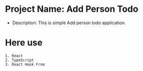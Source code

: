 # Project Name: Add Person Todo

* Description: This is simple Add person todo application. 

# Here use
    1. React
    2. TypeScript
    3. React Hook From